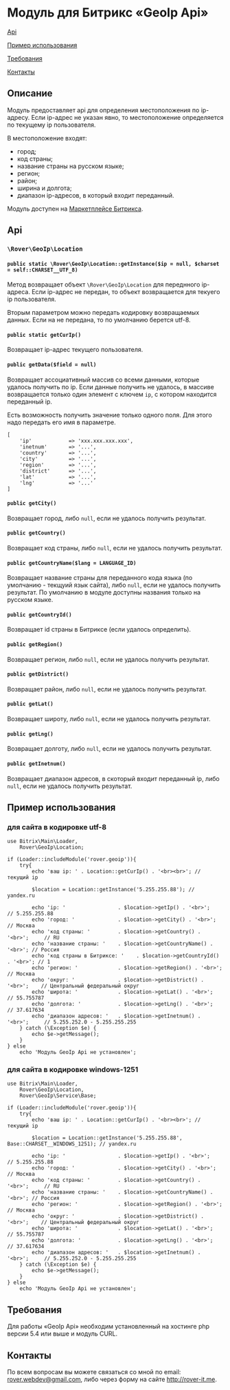 # Модуль для Битрикс «GeoIp Api»

[Api](#api)

[Пример использования](#Пример-использования)

[Требования](#Требования)

[Контакты](#Контакты)

## Описание
Модуль предоставляет api для определения местоположения по ip-адресу. Если ip-адрес не указан явно, то местоположение определяется по текущему ip пользователя.

В местоположение входят:

* город;
* код страны;
* название страны на русском языке;
* регион;
* район;
* ширина и долгота;
* диапазон ip-адресов, в который входит переданный.

Модуль доступен на [Маркетплейсе Битрикса](http://marketplace.1c-bitrix.ru/solutions/rover.geoip/).

## Api
### `\Rover\GeoIp\Location`
#### `public static \Rover\GeoIp\Location::getInstance($ip = null, $charset = self::CHARSET__UTF_8)`
Метод возвращает объект `\Rover\GeoIp\Location` для переднного ip-адреса. Если ip-адрес не передан, то объект возвращается для текуего ip пользователя.

Вторым параметром можно передать кодировку возвращаемых данных. Если на не передана, то по умолчанию берется utf-8.
#### `public static getCurIp()`
Возвращает ip-адрес текущего пользователя.
#### `public getData($field = null)`
Возвращает ассоциативный массив со всеми данными, которые удалось получить по ip. Если данные получить не удалось, в массиве возвращается только один элемент с ключем `ip`, с котором находится переданный ip.

Есть возможность получить значение только одного поля. Для этого надо передать его имя в параметре.

	[
		'ip'            => 'xxx.xxx.xxx.xxx',
		'inetnum'       => '...',
		'country'       => '...',
		'city'          => '...',
		'region'        => '...',
		'district'      => '...',
		'lat'           => '...',
		'lng'           => '...'
	]	
	
#### `public getCity()`
Возвращает город, либо `null`, если не удалось получить результат.	
#### `public getCountry()`
Возвращает код страны, либо `null`, если не удалось получить результат.	
#### `public getCountryName($lang = LANGUAGE_ID)`
Возвращает название страны для переданного кода языка (по умолчанию - текщуий язык сайта), либо `null`, если не удалось получить результат. По умолчанию в модуле доступны названия только на русском языке.
#### `public getCountryId()`
Возвращает id страны в Битриксе (если удалось определить).
#### `public getRegion()`
Возвращает регион, либо `null`, если не удалось получить результат.	
#### `public getDistrict()`
Возвращает район, либо `null`, если не удалось получить результат.
#### `public getLat()`
Возвращает широту, либо `null`, если не удалось получить результат.	
#### `public getLng()`
Возвращает долготу, либо `null`, если не удалось получить результат.					
#### `public getInetnum()`
Возвращает диапазон адресов, в скоторый входит переданный ip, либо `null`, если не удалось получить результат.	
## Пример использования
### для сайта в кодировке utf-8

	use Bitrix\Main\Loader,
        Rover\GeoIp\Location;

    if (Loader::includeModule('rover.geoip')){
        try{
            echo 'ваш ip: ' . Location::getCurIp() . '<br><br>'; // текущий ip
            
            $location = Location::getInstance('5.255.255.88'); // yandex.ru
            
            echo 'ip: '                 . $location->getIp() . '<br>';          // 5.255.255.88
            echo 'город: '              . $location->getCity() . '<br>';        // Москва
            echo 'код страны: '         . $location->getCountry() . '<br>';     // RU
            echo 'название страны: '    . $location->getCountryName() . '<br>'; // Россия
            echo 'код страны в Битриксе: '    . $location->getCountryId() . '<br>'; // 1
            echo 'регион: '             . $location->getRegion() . '<br>';      // Москва
            echo 'округ: '              . $location->getDistrict() . '<br>';    // Центральный федеральный округ
            echo 'широта: '             . $location->getLat() . '<br>';         // 55.755787
            echo 'долгота: '            . $location->getLng() . '<br>';         // 37.617634
            echo 'диапазон адресов: '   . $location->getInetnum() . '<br>';     // 5.255.252.0 - 5.255.255.255
        } catch (\Exception $e) {
            echo $e->getMessage();
        }
	} else 
        echo 'Модуль GeoIp Api не установлен';
### для сайта в кодировке windows-1251

    use Bitrix\Main\Loader,
        Rover\GeoIp\Location,
        Rover\GeoIp\Service\Base;
	
    if (Loader::includeModule('rover.geoip')){
        try{
            echo 'ваш ip: ' . Location::getCurIp() . '<br><br>'; // текущий ip
            
            $location = Location::getInstance('5.255.255.88', Base::CHARSET__WINDOWS_1251); // yandex.ru
            
            echo 'ip: '                 . $location->getIp() . '<br>';          // 5.255.255.88
            echo 'город: '              . $location->getCity() . '<br>';        // Москва
            echo 'код страны: '         . $location->getCountry() . '<br>';     // RU
            echo 'название страны: '    . $location->getCountryName() . '<br>'; // Россия
            echo 'регион: '             . $location->getRegion() . '<br>';      // Москва
            echo 'округ: '              . $location->getDistrict() . '<br>';    // Центральный федеральный округ
            echo 'широта: '             . $location->getLat() . '<br>';         // 55.755787
            echo 'долгота: '            . $location->getLng() . '<br>';         // 37.617634
            echo 'диапазон адресов: '   . $location->getInetnum() . '<br>';     // 5.255.252.0 - 5.255.255.255
        } catch (\Exception $e) {
            echo $e->getMessage();
        }
	} else 
        echo 'Модуль GeoIp Api не установлен';
		
		
## Требования	
Для работы «GeoIp Api» необходим установленный на хостинге php версии 5.4 или выше и модуль CURL.
## Контакты
По всем вопросам вы можете связаться со мной по email: rover.webdev@gmail.com, либо через форму на сайте http://rover-it.me.
